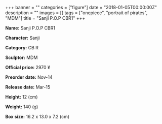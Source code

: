 +++
banner = ""
categories = ["figure"]
date = "2018-01-05T00:00:00Z"
description = ""
images = []
tags = ["onepiece", "portrait of pirates", "MDM"]
title = "Sanji P.O.P CBR1"
+++

**Name:** Sanji P.O.P CBR1

**Character:** Sanji

**Category:** CB  R 

**Sculptor:** MDM

**Official price:** 2970 ¥

**Preorder date:** Nov-14

**Release date:** Mar-15

**Height:** 12 (cm)

**Weight:** 140 (g)

**Box size:** 16.2 x 13.0 x 7.2 (cm)


